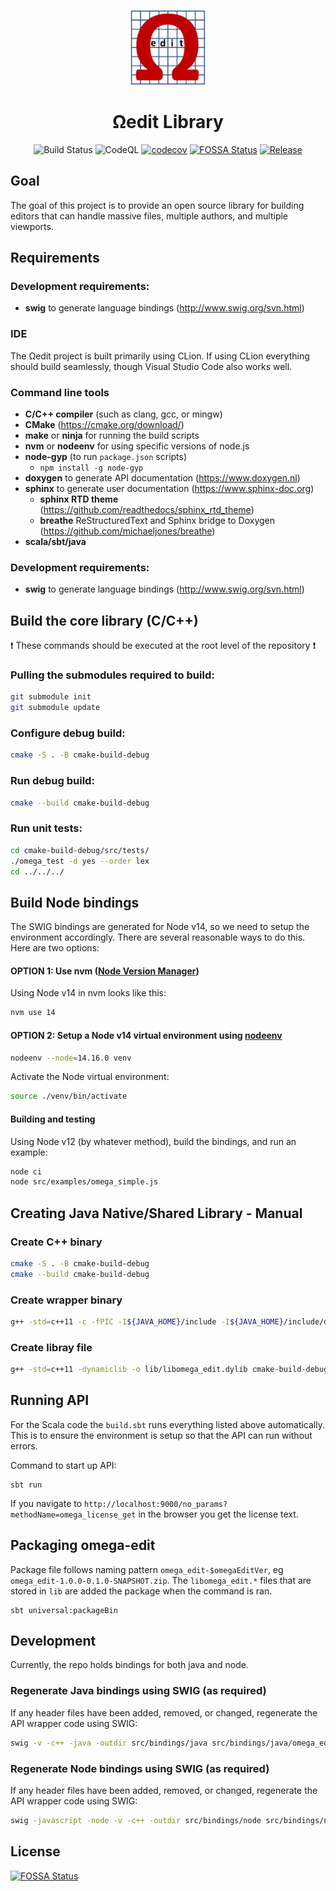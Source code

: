 <!--
  Copyright (c) 2021-2022 Concurrent Technologies Corporation.                                                       

  Licensed under the Apache License, Version 2.0 (the "License"); you may not use this file except in compliance
  with the License.  You may obtain a copy of the License at                                                    

      http://www.apache.org/licenses/LICENSE-2.0

  Unless required by applicable law or agreed to in writing, software is distributed under the License is       
  distributed on an "AS IS" BASIS, WITHOUT WARRANTIES OR CONDITIONS OF ANY KIND, either express or              
  implied.  See the License for the specific language governing permissions and limitations under the License.  
-->

<div align="center">
<p>
    <img alt="Omega Edit Logo" src="https://raw.githubusercontent.com/ctc-oss/omega-edit/main/images/OmegaEditLogo.png" width=120>
</p>

<h1>Ωedit Library</h1>


![Build Status](https://github.com/ctc-oss/omega-edit/workflows/Unit%20Tests/badge.svg)
![CodeQL](https://github.com/ctc-oss/omega-edit/workflows/CodeQL/badge.svg)
[![codecov](https://codecov.io/gh/ctc-oss/omega-edit/branch/main/graph/badge.svg)](https://codecov.io/gh/ctc-oss/omega-edit)
[![FOSSA Status](https://app.fossa.com/api/projects/git%2Bgithub.com%2Fctc-oss%2Fomega-edit.svg?type=shield)](https://app.fossa.com/projects/git%2Bgithub.com%2Fctc-oss%2Fomega-edit?ref=badge_shield)
[![Release](https://shields.io/github/v/release/ctc-oss/omega-edit?display_name=tag&include_prereleases&sort=semver)](https://github.com/ctc-oss/omega-edit/releases)

</div>

## Goal

The goal of this project is to provide an open source library for building editors that can handle massive files,
multiple authors, and multiple viewports.

## Requirements
### Development requirements:

- **swig** to generate language bindings (http://www.swig.org/svn.html)

### IDE

The Ωedit project is built primarily using CLion.  If using CLion everything should build seamlessly, though Visual
Studio Code also works well.

### Command line tools

- **C/C++ compiler** (such as clang, gcc, or mingw)
- **CMake** (https://cmake.org/download/)
- **make** or **ninja** for running the build scripts
- **nvm** or **nodeenv** for using specific versions of node.js
- **node-gyp** (to run `package.json` scripts)
  - `npm install -g node-gyp`
- **doxygen** to generate API documentation (https://www.doxygen.nl)
- **sphinx** to generate user documentation (https://www.sphinx-doc.org)
  - **sphinx RTD theme** (https://github.com/readthedocs/sphinx_rtd_theme)
  - **breathe** ReStructuredText and Sphinx bridge to Doxygen (https://github.com/michaeljones/breathe)
- **scala/sbt/java**

### Development requirements:

- **swig** to generate language bindings (http://www.swig.org/svn.html)

## Build the core library (C/C++)

:exclamation: These commands should be executed at the root level of the repository :exclamation:

### Pulling the submodules required to build:

```bash
git submodule init
git submodule update
```

### Configure debug build:

```bash
cmake -S . -B cmake-build-debug
```

### Run debug build:

```bash
cmake --build cmake-build-debug
```

### Run unit tests:

```bash
cd cmake-build-debug/src/tests/
./omega_test -d yes --order lex
cd ../../../
```

## Build Node bindings

The SWIG bindings are generated for Node v14, so we need to setup the environment accordingly.  There are several reasonable ways to do this.  Here are two options:

#### **OPTION 1:** Use nvm ([Node Version Manager](https://github.com/nvm-sh/nvm))

Using Node v14 in nvm looks like this:

```bash
nvm use 14
```

#### **OPTION 2:** Setup a Node v14 virtual environment using [nodeenv](https://pypi.org/project/nodeenv/)

```bash
nodeenv --node=14.16.0 venv
```

Activate the Node virtual environment:

```bash
source ./venv/bin/activate
```

#### Building and testing

Using Node v12 (by whatever method), build the bindings, and run an example:

```bash
node ci
node src/examples/omega_simple.js
```

## Creating Java Native/Shared Library - Manual

### Create C++ binary

```bash
cmake -S . -B cmake-build-debug
cmake --build cmake-build-debug
```

### Create wrapper binary

```bash
g++ -std=c++11 -c -fPIC -I${JAVA_HOME}/include -I${JAVA_HOME}/include/darwin src/bindings/java/omega_edit_wrap.cxx -o lib/omega_edit_wrap.o
```

### Create libray file

```bash
g++ -std=c++11 -dynamiclib -o lib/libomega_edit.dylib cmake-build-debug/libomega_edit.a lib/omega_edit_wrap.o -lc
```

## Running API

For the Scala code the `build.sbt` runs everything listed above automatically. This is to ensure the environment is setup so that the API can run without errors.

Command to start up API:

```
sbt run
```

If you navigate to `http://localhost:9000/no_params?methodName=omega_license_get` in the browser you get the license text.

## Packaging omega-edit

Package file follows naming pattern `omega_edit-$omegaEditVer`, eg `omega_edit-1.0.0-0.1.0-SNAPSHOT.zip`.
The `libomega_edit.*` files that are stored in `lib` are added the package when the command is ran.

```
sbt universal:packageBin
```

## Development

Currently, the repo holds bindings for both java and node.


### Regenerate Java bindings using SWIG (as required)

If any header files have been added, removed, or changed, regenerate the API wrapper code using SWIG:

```bash
swig -v -c++ -java -outdir src/bindings/java src/bindings/java/omega_edit.i
```

### Regenerate Node bindings using SWIG (as required)

If any header files have been added, removed, or changed, regenerate the API wrapper code using SWIG:

```bash
swig -javascript -node -v -c++ -outdir src/bindings/node src/bindings/node/omega_edit.i
```

## License

[![FOSSA Status](https://app.fossa.com/api/projects/git%2Bgithub.com%2Fctc-oss%2Fomega-edit.svg?type=large)](https://app.fossa.com/projects/git%2Bgithub.com%2Fctc-oss%2Fomega-edit?ref=badge_large)
